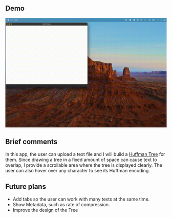 ## Demo

![Demo](./images/output.gif)

## Brief comments

In this app, the user can upload a text file and I will build a [Huffman Tree](https://en.wikipedia.org/wiki/Huffman_coding) for them. Since drawing a tree in a fixed amount of space can cause text to overlap, I provide a scrollable area where the tree is displayed clearly. The user can also hover over any character to see its Huffman encoding.

## Future plans

- Add tabs so the user can work with many texts at the same time.
- Show Metadata, such as rate of compression.
- Improve the design of the Tree
